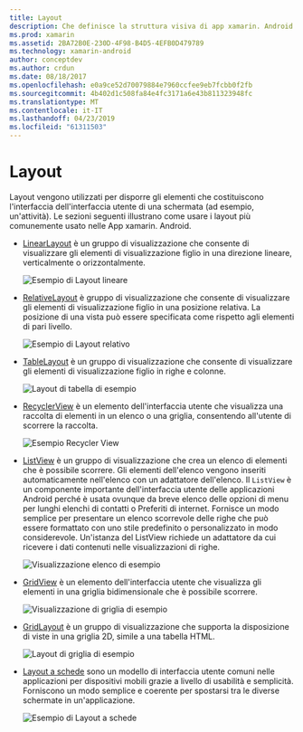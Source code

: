```yaml
---
title: Layout
description: Che definisce la struttura visiva di app xamarin. Android
ms.prod: xamarin
ms.assetid: 2BA72B0E-230D-4F98-B4D5-4EFB0D479789
ms.technology: xamarin-android
author: conceptdev
ms.author: crdun
ms.date: 08/18/2017
ms.openlocfilehash: e0a9ce52d70079884e7960ccfee9eb7fcbb0f2fb
ms.sourcegitcommit: 4b402d1c508fa84e4fc3171a6e43b811323948fc
ms.translationtype: MT
ms.contentlocale: it-IT
ms.lasthandoff: 04/23/2019
ms.locfileid: "61311503"
---
```

# <a name="layouts"></a>Layout

Layout vengono utilizzati per disporre gli elementi che costituiscono l'interfaccia dell'interfaccia utente di una schermata (ad esempio, un'attività). Le sezioni seguenti illustrano come usare i layout più comunemente usato nelle App xamarin. Android.

-   [LinearLayout](~/android/user-interface/layouts/linear-layout.md) è un gruppo di visualizzazione che consente di visualizzare gli elementi di visualizzazione figlio in una direzione lineare, verticalmente o orizzontalmente.

    ![Esempio di Layout lineare](images/linear-layout.png)

-   [RelativeLayout](~/android/user-interface/layouts/relative-layout.md) è gruppo di visualizzazione che consente di visualizzare gli elementi di visualizzazione figlio in una posizione relativa. La posizione di una vista può essere specificata come rispetto agli elementi di pari livello.

    ![Esempio di Layout relativo](images/relative-layout.png)

-   [TableLayout](~/android/user-interface/layouts/table-layout.md) è un gruppo di visualizzazione che consente di visualizzare gli elementi di visualizzazione figlio in righe e colonne.

    ![Layout di tabella di esempio](images/table-layout.png)

-   [RecyclerView](~/android/user-interface/layouts/recycler-view/index.md) è un elemento dell'interfaccia utente che visualizza una raccolta di elementi in un elenco o una griglia, consentendo all'utente di scorrere la raccolta.

    ![Esempio Recycler View](images/recycler-view.png)

-   [ListView](~/android/user-interface/layouts/list-view/index.md) è un gruppo di visualizzazione che crea un elenco di elementi che è possibile scorrere. Gli elementi dell'elenco vengono inseriti automaticamente nell'elenco con un adattatore dell'elenco. Il `ListView` è un componente importante dell'interfaccia utente delle applicazioni Android perché è usata ovunque da breve elenco delle opzioni di menu per lunghi elenchi di contatti o Preferiti di internet. Fornisce un modo semplice per presentare un elenco scorrevole delle righe che può essere formattato con uno stile predefinito o personalizzato in modo considerevole. Un'istanza del ListView richiede un adattatore da cui ricevere i dati contenuti nelle visualizzazioni di righe.

    ![Visualizzazione elenco di esempio](images/list-view.png)

-   [GridView](~/android/user-interface/layouts/grid-view.md) è un elemento dell'interfaccia utente che visualizza gli elementi in una griglia bidimensionale che è possibile scorrere.

    ![Visualizzazione di griglia di esempio](images/grid-view.png)

-   [GridLayout](~/android/user-interface/layouts/grid-layout.md) è un gruppo di visualizzazione che supporta la disposizione di viste in una griglia 2D, simile a una tabella HTML.

    ![Layout di griglia di esempio](images/grid-layout.png)

-   [Layout a schede](~/android/user-interface/layouts/tab-layout/index.md) sono un modello di interfaccia utente comuni nelle applicazioni per dispositivi mobili grazie a livello di usabilità e semplicità. Forniscono un modo semplice e coerente per spostarsi tra le diverse schermate in un'applicazione.

    ![Esempio di Layout a schede](images/tabbed-layout.png)
 
